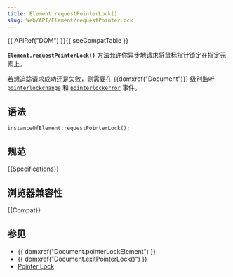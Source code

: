 ```yaml
---
title: Element.requestPointerLock()
slug: Web/API/Element/requestPointerLock
---
```


{{ APIRef("DOM") }}{{ seeCompatTable }}

**`Element.requestPointerLock()`** 方法允许你异步地请求将鼠标指针锁定在指定元素上。

若想追踪请求成功还是失败，则需要在 {{domxref("Document")}} 级别监听 [`pointerlockchange`](/zh-CN/docs/Web/API/Document/pointerlockchange_event) 和 [`pointerlockerror`](/zh-CN/docs/Web/API/Document/pointerlockerror_event) 事件。

## 语法

```plain
instanceOfElement.requestPointerLock();
```

## 规范

{{Specifications}}

## 浏览器兼容性

{{Compat}}

## 参见

- {{ domxref("Document.pointerLockElement") }}
- {{ domxref("Document.exitPointerLock()") }}
- [Pointer Lock](/zh-CN/docs/Web/API/Pointer_Lock_API)
